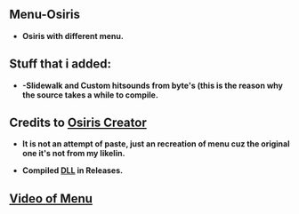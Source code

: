 ## Menu-Osiris
* **Osiris with different menu.**

## Stuff that i added:
* **-Slidewalk and Custom hitsounds from byte's (this is the reason why the source takes a while to compile.**

## Credits to [Osiris Creator](https://github.com/danielkrupinski/Osiris)

* **It is not an attempt of paste, just an recreation of menu cuz the original one it's not from my likelin.**

* **Compiled [DLL](https://github.com/Barduki777/Menu-Osiris/releases) in Releases.**

## [Video of Menu](https://youtu.be/KIQzZHC6co4)
